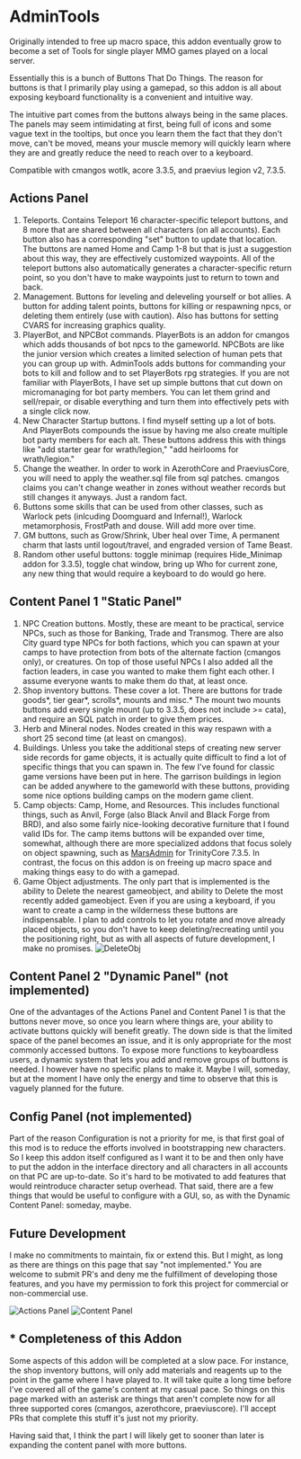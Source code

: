 # AdminTools

Originally intended to free up macro space, this addon eventually grow to become a set of Tools for single player MMO games played on a local server.

Essentially this is a bunch of Buttons That Do Things. The reason for buttons is that I primarily play using a gamepad, so this addon is all about exposing keyboard functionality is a convenient and intuitive way.

The intuitive part comes from the buttons always being in the same places. The panels may seem intimidating at first, being full of icons and some vague text in the tooltips, but once you learn them the fact that they don't move, can't be moved, means your muscle memory will quickly learn where they are and greatly reduce the need to reach over to a keyboard. 

Compatible with cmangos wotlk, acore 3.3.5, and praevius legion v2, 7.3.5.


## Actions Panel
1. Teleports. Contains Teleport 16 character-specific teleport buttons, and 8 more that are shared between all characters (on all accounts). Each button also has a corresponding "set" button to update that location. The buttons are named Home and Camp 1-8 but that is just a suggestion about this way, they are effectively customized waypoints. All of the teleport buttons also automatically generates a character-specific return point, so you don't have to make waypoints just to return to town and back.
2. Management. Buttons for leveling and deleveling yourself or bot allies. A button for adding talent points, buttons for killing or respawning npcs, or deleting them entirely (use with caution). Also has buttons for setting CVARS for increasing graphics quality.
3. PlayerBot, and NPCBot commands. PlayerBots is an addon for cmangos which adds thousands of bot npcs to the gameworld. NPCBots are like the junior version which creates a limited selection of human pets that you can group up with. AdminTools adds buttons for commanding your bots to kill and follow and to set PlayerBots rpg strategies. If you are not familiar with PlayerBots, I have set up simple buttons that cut down on micromanaging for bot party members. You can let them grind and sell/repair, or disable everything and turn them into effectively pets with a single click now.
4. New Character Startup buttons. I find myself setting up a lot of bots. And PlayerBots compounds the issue by having me also create multiple bot party members for each alt. These buttons address this with things like "add starter gear for wrath/legion," "add heirlooms for wrath/legion."
5. Change the weather. In order to work in AzerothCore and PraeviusCore, you will need to apply the weather.sql file from sql patches. cmangos claims you can't change weather in zones without weather records but still changes it anyways. Just a random fact.
6. Buttons some skills that can be used from other classes, such as Warlock pets (inlcuding Doomguard and Infernal!), Warlock metamorphosis, FrostPath and douse. Will add more over time.
7. GM buttons, such as Grow/Shrink, Uber heal over Time, A permanent charm that lasts until logout/travel, and engraded version of Tame Beast.
8. Random other useful buttons: toggle minimap (requires Hide_Minimap addon for 3.3.5), toggle chat window, bring up Who for current zone, any new thing that would require a keyboard to do would go here.

## Content Panel 1 "Static Panel"
1. NPC Creation buttons.  Mostly, these are meant to be practical, service NPCs, such as those for Banking, Trade and Transmog. There are also City guard type NPCs for both factions, which you can spawn at your camps to have protection from bots of the alternate faction (cmangos only), or creatures. On top of those useful NPCs I also added all the faction leaders, in case you wanted to make them fight each other. I assume everyone wants to make them do that, at least once.
2. Shop inventory buttons. These cover a lot. There are buttons for trade goods*, tier gear*, scrolls*, mounts and misc.* The mount two mounts buttons add every single mount  (up to 3.3.5, does not include >= cata), and require an SQL patch in order to give them prices.
3. Herb and Mineral nodes. Nodes created in this way respawn with a short 25 second time (at least on cmangos). 
4. Buildings. Unless you take the additional steps of creating new server side records for game objects, it is actually quite difficult to find a lot of specific things that you can spawn in. The few I've found for classic game versions have been put in here. The garrison buildings in legion can be added anywhere to the gameworld with these buttons, providing some nice options building camps on the modern game client.
5. Camp objects: Camp, Home, and Resources. This includes functional things, such as Anvil, Forge (also Black Anvil and Black Forge from BRD), and also some fairly nice-looking decorative furniture that I found valid IDs for. The camp items buttons will be expanded over time, somewhat, although there are more specialized addons that focus solely on object spawning, such as [MarsAdmin](https://github.com/sezeryldz/MarsAdmin) for TrinityCore 7.3.5. In contrast, the focus on this addon is on freeing up macro space and making things easy to do with a gamepad. 
6. Game Object adjustments. The only part that is implemented is the ability to Delete the nearest gameobject, and ability to Delete the most recently added gameobject. Even if you are using a keyboard, if you want to create a camp in the wilderness these buttons are indispensable. I plan to add controls to let you rotate and move already placed objects, so you don't have to keep deleting/recreating until you the positioning right, but as with all aspects of future development, I make no promises. ![DeleteObj](https://i.imgur.com/ZhhDLh2.png)

## Content Panel 2 "Dynamic Panel" (not implemented)
One of the advantages of the Actions Panel and Content Panel 1 is that the buttons never move, so once you learn where things are, your ability to activate buttons quickly will benefit greatly. The down side is that the limited space of the panel becomes an issue, and it is only appropriate for the most commonly accessed buttons.
To expose more functions to keyboardless users, a dynamic system that lets you add and remove groups of buttons is needed.
I however have no specific plans to make it. Maybe I will, someday, but at the moment I have only the energy and time to observe that this is vaguely planned for the future.

## Config Panel (not implemented)
Part of the reason Configuration is not a priority for me, is that first goal of this mod is to reduce the efforts involved in bootstrapping new characters. So I keep this addon itself configured as I want it to be and then only have to put the addon in the interface directory and all characters in all accounts on that PC are up-to-date. So it's hard to be motivated to add features that would reintroduce character setup overhead. That said, there are a few things that would be useful to configure with a GUI, so, as with the Dynamic Content Panel: someday, maybe.

## Future Development

I make no commitments to maintain, fix or extend this. But I might, as long as there are things on this page that say "not implemented." You are welcome to submit PR's and deny me the fulfillment of developing those features, and you have my permission to fork this project for commercial or non-commercial use.

![Actions Panel](https://i.imgur.com/gNVbxyo.jpg)
![Content Panel](https://i.imgur.com/hAm9lKb.jpg)



## * Completeness of this Addon
Some aspects of this addon will be completed at a slow pace. For instance, the shop inventory buttons, will only add materials and reagents up to the point in the game where I have played to. It will take quite a long time before I've covered all of the game's content at my casual pace. So things on this page marked with an asterisk are things that aren't complete now for all three supported cores (cmangos, azerothcore, praeviuscore). I'll accept PRs that complete this stuff it's just not my priority.

Having said that, I think the part I will likely get to sooner than later is expanding the content panel with more buttons. 
